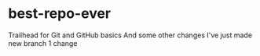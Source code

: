 # best-repo-ever
Trailhead for Git and GitHub basics
And some other changes I've just made
new branch 1 change